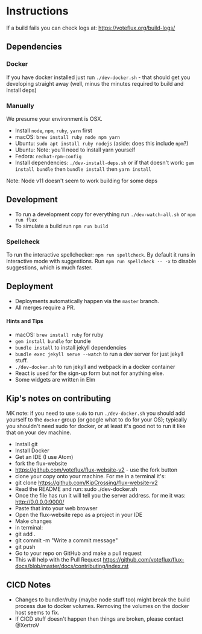 # Instructions

If a build fails you can check logs at: <https://voteflux.org/build-logs/>

## Dependencies

### Docker

If you have docker installed just run `./dev-docker.sh` - that should get you developing straight away (well, minus the minutes required to build and install deps)

### Manually

We presume your environment is OSX.

* Install `node`, `npm`, `ruby`, `yarn` first
 * macOS: `brew install ruby node npm yarn`
 * Ubuntu: `sudo apt install ruby nodejs` (aside: does this include `npm`?)
 * Ubuntu: Note: you'll need to install yarn yourself
 * Fedora: `redhat-rpm-config`
* Install dependencies: `./dev-install-deps.sh` or if that doesn't work: `gem install bundle` then `bundle install` then `yarn install`

Note: Node v11 doesn't seem to work building for some deps

## Development

* To run a development copy for everything run `./dev-watch-all.sh` or `npm run flux`
* To simulate a build run `npm run build`

### Spellcheck

To run the interactive spellchecker: `npm run spellcheck`.
By default it runs in interactive mode with suggestions.
Run `npm run spellcheck -- -x` to disable suggestions, which is much faster.

## Deployment

* Deployments automatically happen via the `master` branch.
* All merges require a PR.

<!-- 1. run npm install
2. To start dev environment run: $ `npm run flux`

## Don't edit files from _Sites folder

## _site folder  and it's contents are cleaned on site builds!!
The contents of `_site` are automatically cleaned, by default, when the site is built.

The `_site` folder should only be used as a staging area and to copy files from to your web server.

http://ricostacruz.com/til/relative-paths-in-jekyll.html

http://wolfslittlestore.be/2013/10/rendering-markdown-in-jekyll/

http://stackoverflow.com/questions/21976330/passing-parameters-to-inclusion-in-liquid-templates

http://stackoverflow.com/questions/26855552/jekyll-compiling-seems-way-too-slow


https://docs.shopify.com/themes/liquid/tags/control-flow-tags -->


#### Hints and Tips

* macOS: `brew install ruby` for ruby
* `gem install bundle` for bundle
* `bundle install` to install jekyll dependencies
* `bundle exec jekyll serve --watch` to run a dev server for just jekyll stuff.
* `./dev-docker.sh` to run jekyll and webpack in a docker container
* React is used for the sign-up form but not for anything else.
* Some widgets are written in Elm

## Kip's notes on contributing

MK note: if you need to use `sudo` to run `./dev-docker.sh` you should add yourself to the `docker` group (or google what to do for your OS); typically you shouldn't need sudo for docker, or at least it's good not to run it like that on your dev machine.

* Install git
* Install Docker
* Get an IDE (I use Atom)
* fork the flux-website
* https://github.com/voteflux/flux-website-v2 - use the fork button
* clone your copy onto your machine. For me in a terminal it's:
* git clone https://github.com/KipCrossing/flux-website-v2
* Read the README and run: sudo ./dev-docker.sh
* Once the file has run it will tell you the server address. for me it was: http://0.0.0.0:9000/
* Paste that into your web browser
* Open the flux-website repo as a project in your IDE
* Make changes
* in terminal:
* git add .
* git commit -m "Write a commit message"
* git push
* Go to your repo on GitHub and make a pull request
* This will help with the Pull Request https://github.com/voteflux/flux-docs/blob/master/docs/contributing/index.rst

## CICD Notes

* Changes to bundler/ruby (maybe node stuff too) might break the build process due to docker volumes. Removing the volumes on the docker host seems to fix.
* If CICD stuff doesn't happen then things are broken, please contact @XertroV
